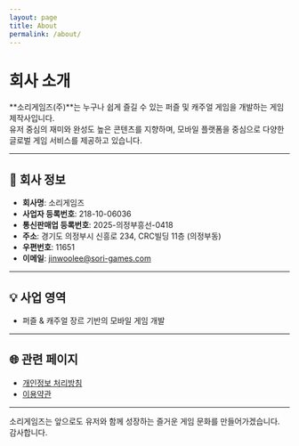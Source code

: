 ```yaml
---
layout: page
title: About
permalink: /about/
---
```

# 회사 소개

**소리게임즈(주)**는 누구나 쉽게 즐길 수 있는 퍼즐 및 캐주얼 게임을 개발하는 게임 제작사입니다.  
유저 중심의 재미와 완성도 높은 콘텐츠를 지향하며, 모바일 플랫폼을 중심으로 다양한 글로벌 게임 서비스를 제공하고 있습니다.

---

## 📌 회사 정보

- **회사명**: 소리게임즈
- **사업자 등록번호**: 218-10-06036  
- **통신판매업 등록번호**: 2025-의정부흥선-0418  
- **주소**: 경기도 의정부시 신흥로 234, CRC빌딩 11층 (의정부동)  
- **우편번호**: 11651  
- **이메일**: [jinwoolee@sori-games.com](mailto:jinwoolee@sori-games.com)

---

## 💡 사업 영역

- 퍼즐 & 캐주얼 장르 기반의 모바일 게임 개발


---

## 🌐 관련 페이지

- [개인정보 처리방침](/privacy)  
- [이용약관](/terms)

---

소리게임즈는 앞으로도 유저와 함께 성장하는 즐거운 게임 문화를 만들어가겠습니다.  
감사합니다.